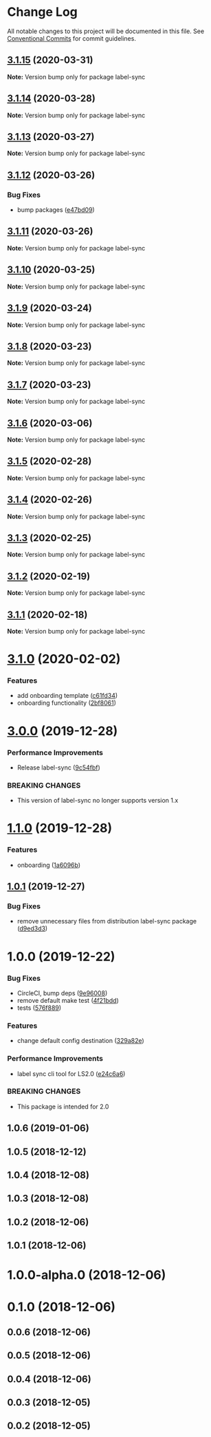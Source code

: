 # Change Log

All notable changes to this project will be documented in this file.
See [Conventional Commits](https://conventionalcommits.org) for commit guidelines.

## [3.1.15](https://github.com/matizav/label-sync/compare/label-sync@3.1.14...label-sync@3.1.15) (2020-03-31)

**Note:** Version bump only for package label-sync





## [3.1.14](https://github.com/matizav/label-sync/compare/label-sync@3.1.13...label-sync@3.1.14) (2020-03-28)

**Note:** Version bump only for package label-sync





## [3.1.13](https://github.com/matizav/label-sync/compare/label-sync@3.1.12...label-sync@3.1.13) (2020-03-27)

**Note:** Version bump only for package label-sync





## [3.1.12](https://github.com/matizav/label-sync/compare/label-sync@3.1.11...label-sync@3.1.12) (2020-03-26)


### Bug Fixes

* bump packages ([e47bd09](https://github.com/matizav/label-sync/commit/e47bd093caf79ee2e25e8ec8da8dd9a01b645796))





## [3.1.11](https://github.com/matizav/label-sync/compare/label-sync@3.1.10...label-sync@3.1.11) (2020-03-26)

**Note:** Version bump only for package label-sync





## [3.1.10](https://github.com/matizav/label-sync/compare/label-sync@3.1.9...label-sync@3.1.10) (2020-03-25)

**Note:** Version bump only for package label-sync





## [3.1.9](https://github.com/matizav/label-sync/compare/label-sync@3.1.8...label-sync@3.1.9) (2020-03-24)

**Note:** Version bump only for package label-sync





## [3.1.8](https://github.com/matizav/label-sync/compare/label-sync@3.1.7...label-sync@3.1.8) (2020-03-23)

**Note:** Version bump only for package label-sync





## [3.1.7](https://github.com/matizav/label-sync/compare/label-sync@3.1.6...label-sync@3.1.7) (2020-03-23)

**Note:** Version bump only for package label-sync





## [3.1.6](https://github.com/matizav/label-sync/compare/label-sync@3.1.5...label-sync@3.1.6) (2020-03-06)

**Note:** Version bump only for package label-sync





## [3.1.5](https://github.com/matizav/label-sync/compare/label-sync@3.1.4...label-sync@3.1.5) (2020-02-28)

**Note:** Version bump only for package label-sync





## [3.1.4](https://github.com/matizav/label-sync/compare/label-sync@3.1.3...label-sync@3.1.4) (2020-02-26)

**Note:** Version bump only for package label-sync





## [3.1.3](https://github.com/matizav/label-sync/compare/label-sync@3.1.2...label-sync@3.1.3) (2020-02-25)

**Note:** Version bump only for package label-sync





## [3.1.2](https://github.com/matizav/label-sync/compare/label-sync@3.1.1...label-sync@3.1.2) (2020-02-19)

**Note:** Version bump only for package label-sync





## [3.1.1](https://github.com/matizav/label-sync/compare/label-sync@3.1.0...label-sync@3.1.1) (2020-02-18)

**Note:** Version bump only for package label-sync





# [3.1.0](https://github.com/matizav/label-sync/compare/label-sync@3.0.0...label-sync@3.1.0) (2020-02-02)


### Features

* add onboarding template ([c61fd34](https://github.com/matizav/label-sync/commit/c61fd3402810b625e3c6eae5b9c0574416ca53dd))
* onboarding functionality ([2bf8061](https://github.com/matizav/label-sync/commit/2bf806174a21248e1588ff90b1a7e1f60efc4c9b))





# [3.0.0](https://github.com/matizav/label-sync/compare/label-sync@1.1.0...label-sync@3.0.0) (2019-12-28)


### Performance Improvements

* Release label-sync ([9c54fbf](https://github.com/matizav/label-sync/commit/9c54fbf173e7826bbcb7b2e578d02206070cd51c))


### BREAKING CHANGES

* This version of label-sync no longer supports version 1.x





# [1.1.0](https://github.com/matizav/label-sync/compare/label-sync@1.0.1...label-sync@1.1.0) (2019-12-28)


### Features

* onboarding ([1a6096b](https://github.com/matizav/label-sync/commit/1a6096b14f401a4355b68a487135817602c03255))





## [1.0.1](https://github.com/matizav/label-sync/compare/label-sync@1.0.0...label-sync@1.0.1) (2019-12-27)


### Bug Fixes

* remove unnecessary files from distribution label-sync package ([d9ed3d3](https://github.com/matizav/label-sync/commit/d9ed3d388ed1745800d7f23abff9e8d071dd05e2))





# 1.0.0 (2019-12-22)


### Bug Fixes

* CircleCI, bump deps ([9e96008](https://github.com/matizav/label-sync/commit/9e960087f53e984dd85626036acb5b60e0ac3ffe))
* remove default make test ([4f21bdd](https://github.com/matizav/label-sync/commit/4f21bdd6a5986f0b5efa56c1bb0187d0fb4c9f97))
* tests ([576f889](https://github.com/matizav/label-sync/commit/576f8894aadeb20e44e7ca8872755a1fc7997e1c))


### Features

* change default config destination ([329a82e](https://github.com/matizav/label-sync/commit/329a82e9be754491f153cfef05da4099eea3ede6))


### Performance Improvements

* label sync cli tool for LS2.0 ([e24c6a6](https://github.com/matizav/label-sync/commit/e24c6a6553249b796cfa90fbef1c6abee07cb339))


### BREAKING CHANGES

* This package is intended for 2.0



## 1.0.6 (2019-01-06)



## 1.0.5 (2018-12-12)



## 1.0.4 (2018-12-08)



## 1.0.3 (2018-12-08)



## 1.0.2 (2018-12-06)



## 1.0.1 (2018-12-06)



# 1.0.0-alpha.0 (2018-12-06)



# 0.1.0 (2018-12-06)



## 0.0.6 (2018-12-06)



## 0.0.5 (2018-12-06)



## 0.0.4 (2018-12-06)



## 0.0.3 (2018-12-05)



## 0.0.2 (2018-12-05)
